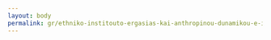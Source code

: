 ```yaml
---
layout: body
permalink: gr/ethniko-institouto-ergasias-kai-anthropinou-dunamikou-e-i-e-a-d/
---
```


